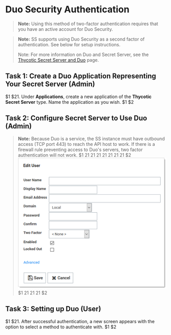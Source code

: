 [title]: # (Duo Security Authentication)
[tags]: # (Authentication, Credentials, 2FA)
[priority]: #

# Duo Security Authentication

> **Note:** Using this method of two-factor authentication requires that you have an active account for Duo Security.

> **Note:** SS supports using Duo Security as a second factor of authentication. See below for setup instructions.
>
> Note:  For more information on Duo and Secret Server, see the [Thycotic Secret Server and Duo](https://www.duosecurity.com/docs/thycotic) page.

## Task 1: Create a Duo Application Representing Your Secret Server (Admin)
$1
$21. Under **Applications**, create a new application of the **Thycotic Secret Server** type. Name the application as you wish. 
$1
$2
## Task 2: Configure Secret Server to Use Duo (Admin)

> **Note:** Because Duo is a service, the SS instance must have outbound access (TCP port 443) to reach the API host to work. If there is a firewall rule preventing access to Duo's servers, two factor authentication will not work.
$1
$2$1
$2$1
$2$1
$2$1
$2$1
$2$1
$2$1
$2
   ![image-20200625133503984](images/image-20200625133503984.png)
$1
$2$1
$2$1
$2$1
$2
## Task 3: Setting up Duo (User)
$1
$21. After successful authentication, a new screen appears with the option to select a method to authenticate with.
$1
$2